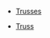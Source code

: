 - [Trusses](http://www.youtube.com/watch?v=xrU3l1RvyiE)

- [Truss](http://en.wikipedia.org/wiki/Truss)

